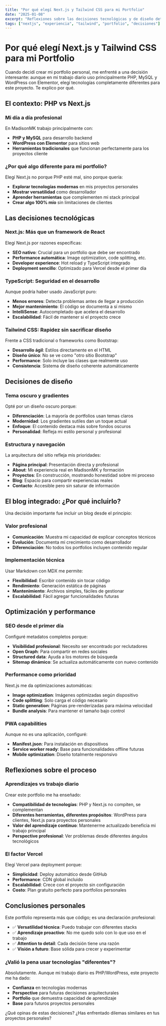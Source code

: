 ```yaml
---
title: "Por qué elegí Next.js y Tailwind CSS para mi Portfolio"
date: "2025-01-08"
excerpt: "Reflexiones sobre las decisiones tecnológicas y de diseño detrás de mi portfolio personal, y por qué opté por tecnologías modernas."
tags: ["nextjs", "experiencia", "tailwind", "portfolio", "decisiones"]
---
```


# Por qué elegí Next.js y Tailwind CSS para mi Portfolio

Cuando decidí crear mi portfolio personal, me enfrenté a una decisión interesante: aunque en mi trabajo diario uso principalmente PHP, MySQL y WordPress con Elementor, elegí tecnologías completamente diferentes para este proyecto. Te explico por qué.

## El contexto: PHP vs Next.js

### Mi día a día profesional
En MadisonMK trabajo principalmente con:
- **PHP y MySQL** para desarrollo backend
- **WordPress con Elementor** para sitios web
- **Herramientas tradicionales** que funcionan perfectamente para los proyectos cliente

### ¿Por qué algo diferente para mi portfolio?

Elegí Next.js no porque PHP esté mal, sino porque quería:
- **Explorar tecnologías modernas** en mis proyectos personales
- **Mostrar versatilidad** como desarrollador
- **Aprender herramientas** que complementen mi stack principal
- **Crear algo 100% mío** sin limitaciones de clientes

## Las decisiones tecnológicas

### Next.js: Más que un framework de React
Elegí Next.js por razones específicas:
- **SEO nativo**: Crucial para un portfolio que debe ser encontrado
- **Performance automática**: Image optimization, code splitting, etc.
- **Developer experience**: Hot reload y TypeScript integrado
- **Deployment sencillo**: Optimizado para Vercel desde el primer día

### TypeScript: Seguridad en el desarrollo
Aunque podría haber usado JavaScript puro:
- **Menos errores**: Detecta problemas antes de llegar a producción
- **Mejor mantenimiento**: El código se documenta a sí mismo
- **IntelliSense**: Autocompletado que acelera el desarrollo
- **Escalabilidad**: Fácil de mantener si el proyecto crece

### Tailwind CSS: Rapidez sin sacrificar diseño
Frente a CSS tradicional o frameworks como Bootstrap:
- **Desarrollo ágil**: Estilos directamente en el HTML
- **Diseño único**: No se ve como "otro sitio Bootstrap"
- **Performance**: Solo incluye las clases que realmente uso
- **Consistencia**: Sistema de diseño coherente automáticamente

## Decisiones de diseño

### Tema oscuro y gradientes
Opté por un diseño oscuro porque:
- **Diferenciación**: La mayoría de portfolios usan temas claros
- **Modernidad**: Los gradientes sutiles dan un toque actual
- **Enfoque**: El contenido destaca más sobre fondos oscuros
- **Personalidad**: Refleja mi estilo personal y profesional

### Estructura y navegación
La arquitectura del sitio refleja mis prioridades:
- **Página principal**: Presentación directa y profesional
- **About**: Mi experiencia real en MadisonMK y formación
- **Proyectos**: En construcción, mostrando honestidad sobre mi proceso
- **Blog**: Espacio para compartir experiencias reales
- **Contacto**: Accesible pero sin saturar de información

## El blog integrado: ¿Por qué incluirlo?

Una decisión importante fue incluir un blog desde el principio:

### Valor profesional
- **Comunicación**: Muestra mi capacidad de explicar conceptos técnicos
- **Evolución**: Documenta mi crecimiento como desarrollador
- **Diferenciación**: No todos los portfolios incluyen contenido regular

### Implementación técnica
Usar Markdown con MDX me permite:
- **Flexibilidad**: Escribir contenido sin tocar código
- **Rendimiento**: Generación estática de páginas
- **Mantenimiento**: Archivos simples, fáciles de gestionar
- **Escalabilidad**: Fácil agregar funcionalidades futuras

## Optimización y performance

### SEO desde el primer día
Configuré metadatos completos porque:
- **Visibilidad profesional**: Necesito ser encontrado por reclutadores
- **Open Graph**: Para compartir en redes sociales
- **Structured data**: Ayuda a los motores de búsqueda
- **Sitemap dinámico**: Se actualiza automáticamente con nuevo contenido

### Performance como prioridad
Next.js me da optimizaciones automáticas:
- **Image optimization**: Imágenes optimizadas según dispositivo
- **Code splitting**: Solo carga el código necesario
- **Static generation**: Páginas pre-renderizadas para máxima velocidad
- **Bundle analysis**: Para mantener el tamaño bajo control

### PWA capabilities
Aunque no es una aplicación, configuré:
- **Manifest.json**: Para instalación en dispositivos
- **Service worker ready**: Base para funcionalidades offline futuras
- **Mobile optimization**: Diseño totalmente responsivo

## Reflexiones sobre el proceso

### Aprendizajes vs trabajo diario
Crear este portfolio me ha enseñado:
- **Compatibilidad de tecnologías**: PHP y Next.js no compiten, se complementan
- **Diferentes herramientas, diferentes propósitos**: WordPress para clientes, Next.js para proyectos personales
- **Valor del aprendizaje continuo**: Mantenerme actualizado beneficia mi trabajo principal
- **Perspective profesional**: Ver problemas desde diferentes ángulos tecnológicos

### El factor Vercel
Elegí Vercel para deployment porque:
- **Simplicidad**: Deploy automático desde GitHub
- **Performance**: CDN global incluido
- **Escalabilidad**: Crece con el proyecto sin configuración
- **Costo**: Plan gratuito perfecto para portfolios personales

## Conclusiones personales

Este portfolio representa más que código; es una declaración profesional:

- ✅ **Versatilidad técnica**: Puedo trabajar con diferentes stacks
- ✅ **Aprendizaje proactivo**: No me quedo solo con lo que uso en el trabajo
- ✅ **Attention to detail**: Cada decisión tiene una razón
- ✅ **Visión a futuro**: Base sólida para crecer y experimentar

### ¿Valió la pena usar tecnologías "diferentes"?

Absolutamente. Aunque mi trabajo diario es PHP/WordPress, este proyecto me ha dado:
- **Confianza** en tecnologías modernas
- **Perspective** para futuras decisiones arquitecturales
- **Portfolio** que demuestra capacidad de aprendizaje
- **Base** para futuros proyectos personales

¿Qué opinas de estas decisiones? ¿Has enfrentado dilemas similares en tus proyectos personales?
